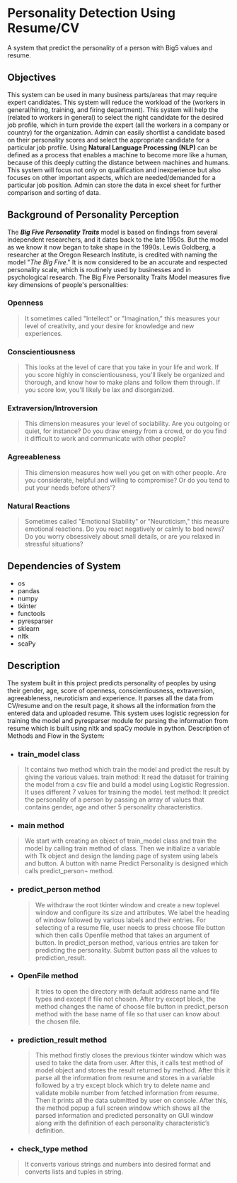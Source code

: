 # Personality Detection Using Resume/CV

A system that predict the personality of a person with Big5 values and resume.

## Objectives

This system can be used in many business parts/areas that may require expert candidates. This system will reduce the workload of the (workers in general/hiring, training, and firing department). This system will help the (related to workers in general) to select the right candidate for the desired job profile, which in turn provide the expert (all the workers in a company or country) for the organization. Admin can easily shortlist a candidate based on their personality scores and select the appropriate candidate for a particular job profile.
Using **Natural Language Processing (NLP)** can be defined as a process that enables a machine to become more like a human, because of this deeply cutting the distance between machines and humans. This system will focus not only on qualification and inexperience but also focuses on other important aspects, which are needed/demanded for a particular job position. Admin can store the data in excel sheet for further comparison and sorting of data.

## Background of Personality Perception

The **_Big Five Personality Traits_** model is based on findings from several independent researchers, and it dates back to the late 1950s. But the model as we know it now began to take shape in the 1990s.
Lewis Goldberg, a researcher at the Oregon Research Institute, is credited with naming the model "_The Big Five_." It is now considered to be an accurate and respected personality scale, which is routinely used by businesses and in psychological research.
The Big Five Personality Traits Model measures five key dimensions of people's personalities:

### Openness

> It sometimes called "Intellect" or "Imagination," this measures your level of creativity, and your desire for knowledge and new experiences.

### Conscientiousness

> This looks at the level of care that you take in your life and work. If you score highly in conscientiousness, you'll likely be organized and thorough, and know how to make plans and follow them through. If you score low, you'll likely be lax and disorganized.

### Extraversion/Introversion

> This dimension measures your level of sociability. Are you outgoing or quiet, for instance? Do you draw energy from a crowd, or do you find it difficult to work and communicate with other people?

### Agreeableness

> This dimension measures how well you get on with other people. Are you considerate, helpful and willing to compromise? Or do you tend to put your needs before others'?

### Natural Reactions

> Sometimes called "Emotional Stability" or "Neuroticism," this measure emotional reactions. Do you react negatively or calmly to bad news? Do you worry obsessively about small details, or are you relaxed in stressful situations?

## Dependencies of System

- os
- pandas
- numpy
- tkinter
- functools
- pyresparser
- sklearn
- nltk
- scaPy

## Description

The system built in this project predicts personality of peoples by using their gender, age, score of openness, conscientiousness, extraversion, agreeableness, neuroticism and experience. It parses all the data from CV/resume and on the result page, it shows all the information from the entered data and uploaded resume. This system uses logistic regression for training the model and pyresparser module for parsing the information from resume which is built using nltk and spaCy module in python.
Description of Methods and Flow in the System:

- ### train_model class

> It contains two method which train the model and predict the result by giving the various values.
> train method: It read the dataset for training the model from a csv file and build a model using Logistic Regression. It uses different 7 values for training the model.
> test method: It predict the personality of a person by passing an array of values that contains gender, age and other 5 personality characteristics.

- ### main method

> We start with creating an object of train_model class and train the model by calling train method of class. Then we initialize a variable with Tk object and design the landing page of system using labels and button. A button with name Predict Personality is designed which calls predict_person¬ method.

- ### predict_person method

  > We withdraw the root tkinter window and create a new toplevel window and configure its size and attributes. We label the heading of window followed by various labels and their entries. For selecting of a resume file, user needs to press choose file button which then calls Openfile method that takes an argument of button. In predict_person method, various entries are taken for predicting the personality. Submit button pass all the values to prediction_result.

- ### OpenFile method

  > It tries to open the directory with default address name and file types and except if file not chosen. After try except block, the method changes the name of choose file button in predict_person method with the base name of file so that user can know about the chosen file.

- ### prediction_result method

  > This method firstly closes the previous tkinter window which was used to take the data from user. After this, it calls test method of model object and stores the result returned by method. After this it parse all the information from resume and stores in a variable followed by a try except block which try to delete name and validate mobile number from fetched information from resume. Then it prints all the data submitted by user on console. After this, the method popup a full screen window which shows all the parsed information and predicted personality on GUI window along with the definition of each personality characteristic’s definition.

- ### check_type method

> It converts various strings and numbers into desired format and converts lists and tuples in string.
